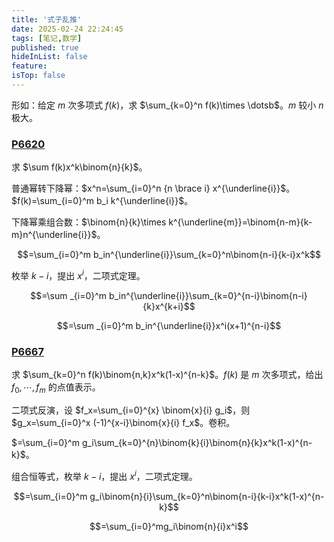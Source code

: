 ```yaml
---
title: '式子乱推'
date: 2025-02-24 22:24:45
tags: [笔记,数学]
published: true
hideInList: false
feature: 
isTop: false
---
```

形如：给定 $m$ 次多项式 $f(k)$，求 $\sum_{k=0}^n f(k)\times \dotsb$。$m$ 较小 $n$ 极大。

### [P6620](https://www.luogu.com.cn/problem/P6620)

求 $\sum f(k)x^k\binom{n}{k}$。

普通幂转下降幂：$x^n=\sum_{i=0}^n {n \brace i}  x^{\underline{i}}$。$f(k)=\sum_{i=0}^m b_i k^{\underline{i}}$。

下降幂乘组合数：$\binom{n}{k}\times k^{\underline{m}}=\binom{n-m}{k-m}n^{\underline{i}}$。

$$=\sum_{i=0}^m b_in^{\underline{i}}\sum_{k=0}^n\binom{n-i}{k-i}x^k$$

枚举 $k-i$，提出 $x^i$，二项式定理。

$$=\sum _{i=0}^m b_in^{\underline{i}}\sum_{k=0}^{n-i}\binom{n-i}{k}x^{k+i}$$

$$=\sum _{i=0}^m b_in^{\underline{i}}x^i(x+1)^{n-i}$$

### [P6667](https://www.luogu.com.cn/problem/P6667)

求 $\sum_{k=0}^n f(k)\binom{n,k}x^k(1-x)^{n-k}$。$f(k)$ 是 $m$ 次多项式，给出 $f_0,\dotsb,f_{m}$ 的点值表示。

二项式反演，设 $f_x=\sum_{i=0}^{x} \binom{x}{i} g_i$，则 $g_x=\sum_{i=0}^x (-1)^{x-i}\binom{x}{i} f_x$。卷积。

$=\sum_{i=0}^m g_i\sum_{k=0}^{n}\binom{k}{i}\binom{n}{k}x^k(1-x)^{n-k}$。

组合恒等式，枚举 $k-i$，提出 $x^i$，二项式定理。

$$=\sum_{i=0}^m g_i\binom{n}{i}\sum_{k=0}^n\binom{n-i}{k-i}x^k(1-x)^{n-k}$$

$$=\sum_{i=0}^mg_i\binom{n}{i}x^i$$

